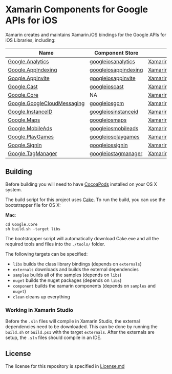 # Xamarin Components for Google APIs for iOS

Xamarin creates and maintains Xamarin.iOS bindings for the Google APIs for iOS Libraries, including:

| Name                             | Component Store            | NuGet                                         |
|----------------------------------|----------------------------|-----------------------------------------------|
| [Google.Analytics][1]            | [googleiosanalytics][21]   | [Xamarin.Google.iOS.Analytics][41]            |
| [Google.AppIndexing][2]          | [googleiosappindexing][22] | [Xamarin.Google.iOS.AppIndexing][42]          |
| [Google.AppInvite][3]            | [googleiosappinvite][23]   | [Xamarin.Google.iOS.AppInvite][43]            |
| [Google.Cast][4]                 | [googleioscast][24]        | [Xamarin.Google.iOS.Cast][44]                 |
| [Google.Core][5]                 | NA                         | [Xamarin.Google.iOS.Core][45]                 |
| [Google.GoogleCloudMessaging][6] | [googleiosgcm][26]         | [Xamarin.Google.iOS.GoogleCloudMessaging][46] |
| [Google.InstanceID][7]           | [googleiosinstanceid][27]  | [Xamarin.Google.iOS.InstanceID][47]           |
| [Google.Maps][8]                 | [googleiosmaps][28]        | [Xamarin.Google.iOS.Maps][48]                 |
| [Google.MobileAds][9]            | [googleiosmobileads][29]   | [Xamarin.Google.iOS.MobileAds][49]            |
| [Google.PlayGames][10]           | [googleiosplaygames][30]   | [Xamarin.Google.iOS.PlayGames][50]            |
| [Google.SignIn][11]              | [googleiossignin][31]      | [Xamarin.Google.iOS.SignIn][51]               |
| [Google.TagManager][12]          | [googleiostagmanager][32]  | [Xamarin.Google.iOS.TagManager][52]           |



## Building

Before building you will need to have [CocoaPods][61] installed on your OS X system.

The build script for this project uses [Cake][62].  To run the build, you can use the bootstrapper file for OS X:

**Mac**:

```
cd Google.Core
sh build.sh -target libs
```

The bootstrapper script will automatically download Cake.exe and all the required tools and files into the `./tools/` folder.

The following targets can be specified:

 - `libs` builds the class library bindings (depends on `externals`)
 - `externals` downloads and builds the external dependencies
 - `samples` builds all of the samples (depends on `libs`)
 - `nuget` builds the nuget packages (depends on `libs`)
 - `component` builds the xamarin components (depends on `samples` and `nuget`)
 - `clean` cleans up everything


### Working in Xamarin Studio

Before the `.sln` files will compile in Xamarin Studio, the external dependencies need to be downloaded.  This can be done by running the `build.sh` or `build.ps1` with the target `externals`.  After the externals are setup, the `.sln` files should compile in an IDE.


## License

The license for this repository is specified in 
[License.md](License.md)


[1]: Google.Analytics
[2]: Google.AppIndexing
[3]: Google.AppInvite
[4]: Google.Cast
[5]: Google.Core
[6]: Google.GoogleCloudMessaging
[7]: Google.InstanceID
[8]: Google.Maps
[9]: Google.MobileAds
[10]: Google.PlayGames
[11]: Google.SignIn
[12]: Google.TagManager

[21]: https://components.xamarin.com/view/googleiosanalytics
[22]: https://components.xamarin.com/view/googleiosappindexing
[23]: https://components.xamarin.com/view/googleiosappinvite
[24]: https://components.xamarin.com/view/googleioscast
[26]: https://components.xamarin.com/view/googleiosgcm
[27]: https://components.xamarin.com/view/googleiosinstanceid
[28]: https://components.xamarin.com/view/googleiosmaps
[29]: https://components.xamarin.com/view/googleiosmobileads
[30]: https://components.xamarin.com/view/googleiosplaygames
[31]: https://components.xamarin.com/view/googleiossignin
[32]: https://components.xamarin.com/view/googleiostagmanager

[41]: https://www.nuget.org/packages/Xamarin.Google.iOS.Analytics/
[42]: https://www.nuget.org/packages/Xamarin.Google.iOS.AppIndexing/
[43]: https://www.nuget.org/packages/Xamarin.Google.iOS.AppInvite/
[44]: https://www.nuget.org/packages/Xamarin.Google.iOS.Cast/
[45]: https://www.nuget.org/packages/Xamarin.Google.iOS.Core/
[46]: https://www.nuget.org/packages/Xamarin.Google.iOS.GoogleCloudMessaging/
[47]: https://www.nuget.org/packages/Xamarin.Google.iOS.InstanceID/
[48]: https://www.nuget.org/packages/Xamarin.Google.iOS.Maps/
[49]: https://www.nuget.org/packages/Xamarin.Google.iOS.MobileAds/
[50]: https://www.nuget.org/packages/Xamarin.Google.iOS.PlayGames/
[51]: https://www.nuget.org/packages/Xamarin.Google.iOS.SignIn/
[52]: https://www.nuget.org/packages/Xamarin.Google.iOS.TagManager/

[61]: https://cocoapods.org/
[62]: http://cakebuild.net

